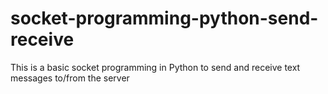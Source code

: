 # socket-programming-python-send-receive
This is a basic socket programming in Python to send and receive text messages to/from the server
